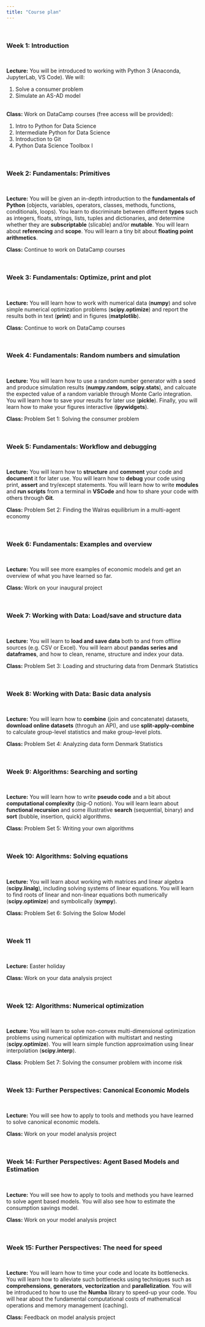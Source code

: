 ```yaml
---
title: "Course plan"
---
```


&nbsp;

### Week 1: Introduction

&nbsp;

**Lecture:** You will be introduced to working with Python 3 (Anaconda, JupyterLab, VS Code). We will: 

  1. Solve a consumer problem
  2. Simulate an AS-AD model
   
<br />**Class:** Work on DataCamp courses (free access will be provided):

  1. Intro to Python for Data Science
  2. Intermediate Python for Data Science
  3. Introduction to Git
  4. Python Data Science Toolbox I

&nbsp;

### Week 2: Fundamentals: Primitives

&nbsp;

**Lecture:** You will be given an in-depth introduction to the **fundamentals of Python** (objects, variables, operators, classes, methods, functions, conditionals, loops). You learn to discriminate between different **types** such as integers, floats, strings, lists, tuples and dictionaries, and determine whether they are **subscriptable** (slicable) and/or **mutable**. You will learn about **referencing** and **scope**. You will learn a tiny bit about **floating point arithmetics**.

**Class:** Continue to work on DataCamp courses

&nbsp;

### Week 3: Fundamentals: Optimize, print and plot

&nbsp;

**Lecture:** You will learn how to work with numerical data (**numpy**) and solve simple numerical optimization problems (**scipy.optimize**) and report the results both in text (**print**) and in figures (**matplotlib**).

**Class:** Continue to work on DataCamp courses

&nbsp;

### Week 4: Fundamentals: Random numbers and simulation

&nbsp;

**Lecture:** You will learn how to use a random number generator with a seed and produce simulation results (**numpy.random**, **scipy.stats**), and calcuate the expected value of a random variable through Monte Carlo integration. You will learn how to save your results for later use (**pickle**). Finally, you will learn how to make your figures interactive (**ipywidgets**).

**Class:** Problem Set 1: Solving the consumer problem

&nbsp;

### Week 5: Fundamentals: Workflow and debugging

&nbsp;

**Lecture:** You will learn how to **structure** and **comment** your code and **document** it for later use. You will learn how to **debug** your code using print, **assert** and try/except statements. You will learn how to write **modules** and **run scripts** from a terminal in **VSCode** and how to share your code with others through **Git**.

**Class:** Problem Set 2: Finding the Walras equilibrium in a multi-agent economy 

&nbsp;

### Week 6: Fundamentals: Examples and overview

&nbsp;

**Lecture:** You will see more examples of economic models and get an overview of what you have learned so far.

**Class:** Work on your inaugural project

&nbsp;

### Week 7: Working with Data: Load/save and structure data

&nbsp;

**Lecture:** You will learn to **load and save data** both to and from offline sources (e.g. CSV or Excel). You will learn about **pandas series and dataframes**, and how to clean, rename, structure and index your data.

**Class:** Problem Set 3: Loading and structuring data from Denmark Statistics

&nbsp;

### Week 8: Working with Data: Basic data analysis

&nbsp;

**Lecture:** You will learn how to **combine** (join and concatenate) datasets, **download online datasets** (throguh an API), and use **split-apply-combine** to calculate group-level statistics and make group-level plots.

**Class:** Problem Set 4: Analyzing data form Denmark Statistics

&nbsp;


### Week 9: Algorithms: Searching and sorting

&nbsp;

**Lecture:** You will learn how to write **pseudo code** and a bit about **computational complexity** (big-O notion). You will learn learn about **functional recursion** and some illustrative **search** (sequential, binary) and **sort** (bubble, insertion, quick) algorithms.

**Class:** Problem Set 5: Writing your own algorithms

&nbsp;

### Week 10: Algorithms: Solving equations

&nbsp;

**Lecture:** You will learn about working with matrices and linear algebra (**scipy.linalg**), including solving systems of linear equations. You will learn to find roots of linear and non-linear equations both numerically (**scipy.optimize**) and symbolically (**sympy**).

**Class:** Problem Set 6: Solving the Solow Model

&nbsp;

### Week 11

&nbsp;

**Lecture:** Easter holiday

**Class:** Work on your data analysis project

&nbsp;

### Week 12: Algorithms: Numerical optimization

&nbsp;

**Lecture:** You will learn to solve non-convex multi-dimensional optimization problems using numerical optimization with multistart and nesting (**scipy.optimize**). You will learn simple function approximation using linear interpolation (**scipy.interp**). 

**Class**: Problem Set 7: Solving the consumer problem with income risk

&nbsp;

### Week 13: Further Perspectives: Canonical Economic Models

&nbsp;

**Lecture:** You will see how to apply to tools and methods you have learned to solve canonical economic models.

**Class:** Work on your model analysis project

&nbsp;

### Week 14: Further Perspectives: Agent Based Models and Estimation

&nbsp;

**Lecture:** You will see how to apply to tools and methods you have learned to solve agent based models. You will also see how to estimate the consumption savings model. 

**Class:** Work on your model analysis project

&nbsp;

### Week 15: Further Perspectives: The need for speed

&nbsp;

**Lecture:** You will learn how to time your code and locate its bottlenecks. You will learn how to alleviate such bottlenecks using techniques such as **comprehensions**, **generators**, **vectorization** and **parallelization**. You will be introduced to how  to use the **Numba** library to speed-up your code. You will hear about the fundamental computational costs of mathematical operations and memory management (caching).

**Class:** Feedback on model analysis project

&nbsp;

